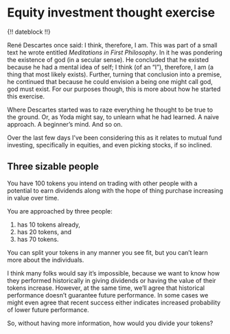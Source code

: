 # Equity investment thought exercise

{!! dateblock !!}

René Descartes once said: I think, therefore, I am. This was part of a small text he wrote entitled *Meditations in First Philosophy*. In it he was pondering the existence of god (in a secular sense). He concluded that he existed because he had a mental idea of self; I think (of an “I”), therefore, I am (a thing that most likely exists). Further, turning that conclusion into a premise, he continued that because he could envision a being one might call god, god must exist. For our purposes though, this is more about how he started this exercise.

Where Descartes started was to raze everything he thought to be true to the ground. Or, as Yoda might say, to unlearn what he had learned. A naive approach. A beginner’s mind. And so on.

Over the last few days I’ve been considering this as it relates to mutual fund investing, specifically in equities, and even picking stocks, if so inclined.

## Three sizable people

You have 100 tokens you intend on trading with other people with a potential to earn dividends along with the hope of thing purchase increasing in value over time.

You are approached by three people:

1. has 10 tokens already,
2. has 20 tokens, and
3. has 70 tokens.

You can split your tokens in any manner you see fit, but you can’t learn more about the individuals.

I think many folks would say it’s impossible, because we want to know how they performed historically in giving dividends or having the value of their tokens increase. However, at the same time, we’ll agree that historical performance doesn’t guarantee future performance. In some cases we might even agree that recent success either indicates increased probability of lower future performance.

So, without having more information, how would you divide your tokens?

